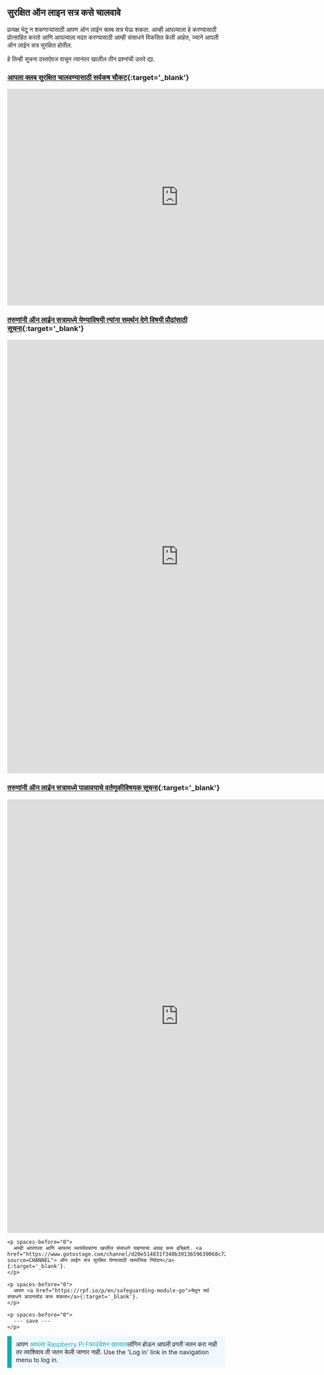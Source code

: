 ## सुरक्षित ऑन लाइन सत्र कसे चालवावे

प्रत्यक्ष भेटू न शकणाऱ्यांसाठी आपण ऑन लाईन क्लब सत्र घेऊ शकता. आम्ही आपल्याला हे करण्यासाठी प्रोत्साहित करतो आणि आपल्याला मदत करण्यासाठी आम्ही संसाधने विकसित केली आहेत, ज्याने आपली ऑन लाईन सत्र सुरक्षित होतील.

हे तिन्ही सूचना दस्तऐवज वाचून त्यानंतर खालील तीन प्रश्नांची उत्तरे द्या.

### [आपला क्लब सुरक्षित चालवण्यासाठी सर्वकष चौकट](https://static.raspberrypi.org/files/clubs/Code_Club_and_CoderDojo_CV_Framework.pdf){:target='_blank'}

<embed src="https://static.raspberrypi.org/files/clubs/Code_Club_and_CoderDojo_CV_Framework.pdf" width="790" height="500" 
 type="application/pdf">
  </p>

<h3 spaces-before="0">
  <a href="https://static.raspberrypi.org/files/clubs/Code_Club_and_CoderDojo_Parent_Guide_Supporting_Online_Coding_Session.pdf">तरुणांनी ऑन लाईन सत्रामध्ये येण्याविषयी त्यांना समर्थन देणे विषयी प्रौढांसाठी सूचना</a>{:target='_blank'}
</h3>

<p spaces-before="0">

<embed src="https://static.raspberrypi.org/files/clubs/Code_Club_and_CoderDojo_Parent_Guide_Supporting_Online_Coding_Session.pdf" width="790" height="1000" 
 type="application/pdf">
    </p>

<h3 spaces-before="0">
  <a href="https://static.raspberrypi.org/files/clubs/CoderDojo_Code_Club_Online_Code_of_Behaviour_A4_DIGITAL.pdf">तरुणांनी ऑन लाईन सत्रामध्ये पाळावयाचे वर्तणूकीविषयक सूचना</a>{:target='_blank'}
</h3>

<p spaces-before="0">

<embed src="https://static.raspberrypi.org/files/clubs/CoderDojo_Code_Club_Online_Code_of_Behaviour_A4_DIGITAL.pdf" width="790" height="1000" 
 type="application/pdf">
    </p> 
    
    <p spaces-before="0">
      आम्ही आपणाला आणि आपल्या स्वयंसेवकांना खालील संसाधने पाहण्याचा आग्रह करू इच्छितो. <a href="https://www.gotostage.com/channel/d20e514831f340b3913659639068c724/recording/92bd90b755964f49b87bfd99f9624435/watch?source=CHANNEL"> ऑन लाईन सत्र सुरक्षित घेण्यासाठी सामाजिक निवेदन</a>{:target='_blank'}.
    </p>
    
    <p spaces-before="0">
      आपण <a href="https://rpf.io/p/en/safeguarding-module-go">येथून सर्व संसाधने डाउनलोड करू शकता</a>{:target='_blank'}.
    </p>
    
    <p spaces-before="0">
      --- save ---
    </p>

<p style="border-left: solid; border-width:10px; border-color: #0faeb0; background-color: aliceblue; padding: 10px;">
आपण <span style="color: #0faeb0">आपल्या Raspberry Pi Fफाउंडेशन खात्यात</span>लॉगिन होऊन आपली प्रगती जतन करा नाही तर त्याशिवाय ती जतन केली जाणार नाही. Use the 'Log in' link in the navigation menu to log in.
</p>
